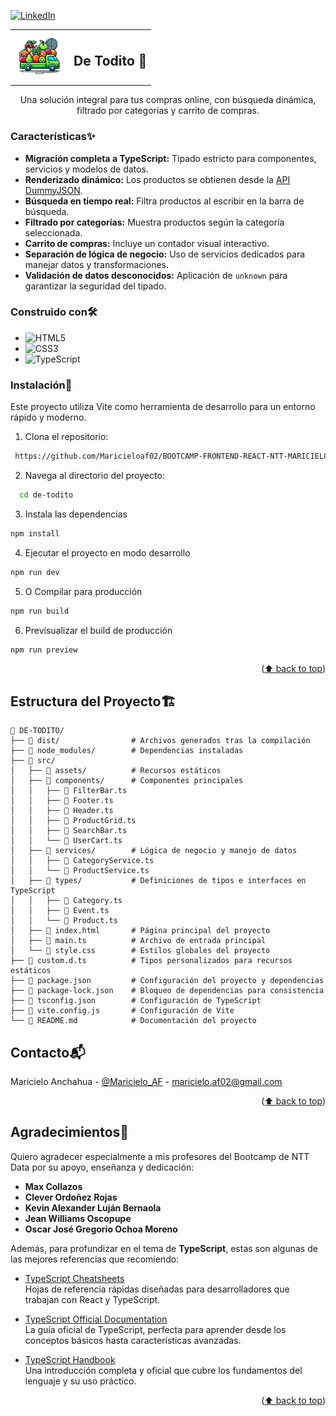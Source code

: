 <a id="readme-top"></a>

[![LinkedIn][linkedin-shield]][linkedin-url]

<!-- PROJECT LOGO -->
<table align="center">
  <tr>
    <td><img src="./DE-TODITO/src/assets/images/logo.png" alt="Logo" width="80" height="80"></td>
    <td><h2>De Todito 🤠</h2></td>
  </tr>
</table>
<p align="center">  
  Una solución integral para tus compras online, con búsqueda dinámica, filtrado por categorías y carrito de compras.
</p>

<!-- ABOUT THE PROJECT -->
### Características✨
- **Migración completa a TypeScript:** Tipado estricto para componentes, servicios y modelos de datos.
- **Renderizado dinámico:** Los productos se obtienen desde la [API DummyJSON](https://dummyjson.com/docs/products#products-all).
- **Búsqueda en tiempo real:** Filtra productos al escribir en la barra de búsqueda.
- **Filtrado por categorías:** Muestra productos según la categoría seleccionada.
- **Carrito de compras:** Incluye un contador visual interactivo.
- **Separación de lógica de negocio:** Uso de servicios dedicados para manejar datos y transformaciones.
- **Validación de datos desconocidos:** Aplicación de `unknown` para garantizar la seguridad del tipado.

### Construido con🛠️
- ![HTML5](https://img.shields.io/badge/HTML5-E34F26?style=for-the-badge&logo=html5&logoColor=white)
- ![CSS3](https://img.shields.io/badge/CSS3-1572B6?style=for-the-badge&logo=css3&logoColor=white)
- ![TypeScript](https://img.shields.io/badge/TypeScript-007ACC?style=for-the-badge&logo=typescript&logoColor=white)

### Instalación🧰
Este proyecto utiliza Vite como herramienta de desarrollo para un entorno rápido y moderno.
1. Clona el repositorio:
  ```bash
   https://github.com/Maricieloaf02/BOOTCAMP-FRONTEND-REACT-NTT-MARICIELO-AF.git
  ```
2. Navega al directorio del proyecto:
  ```bash
    cd de-todito
  ```
3. Instala las dependencias
  ```sh
  npm install
  ```
4. Ejecutar el proyecto en modo desarrollo
  ```sh
  npm run dev
  ```
5. O Compilar para producción
  ```sh
  npm run build
  ```
6. Previsualizar el build de producción
  ```sh
  npm run preview
  ```
<p align="right">(<a href="#readme-top">⬆️ back to top</a>)</p>


## Estructura del Proyecto🏗️
```
📂 DE-TODITO/
├── 📂 dist/                # Archivos generados tras la compilación
├── 📂 node_modules/        # Dependencias instaladas
├── 📂 src/                 
│   ├── 📂 assets/          # Recursos estáticos
│   ├── 📂 components/      # Componentes principales
│   │   ├── 📝 FilterBar.ts
│   │   ├── 📝 Footer.ts
│   │   ├── 📝 Header.ts
│   │   ├── 📝 ProductGrid.ts
│   │   ├── 📝 SearchBar.ts
│   │   └── 📝 UserCart.ts
│   ├── 📂 services/        # Lógica de negocio y manejo de datos
│   │   ├── 📝 CategoryService.ts
│   │   └── 📝 ProductService.ts
│   ├── 📂 types/           # Definiciones de tipos e interfaces en TypeScript
│   │   ├── 📝 Category.ts
│   │   ├── 📝 Event.ts
│   │   └── 📝 Product.ts
│   ├── 📝 index.html       # Página principal del proyecto
│   ├── 📝 main.ts          # Archivo de entrada principal
│   └── 🎨 style.css        # Estilos globales del proyecto
├── 📝 custom.d.ts          # Tipos personalizados para recursos estáticos
├── 📝 package.json         # Configuración del proyecto y dependencias
├── 📝 package-lock.json    # Bloqueo de dependencias para consistencia
├── 📝 tsconfig.json        # Configuración de TypeScript
├── 📝 vite.config.js       # Configuración de Vite
└── 📝 README.md            # Documentación del proyecto
```
<!-- CONTACT -->

## Contacto📬

Maricielo Anchahua - [@Maricielo_AF](https://www.linkedin.com/in/maricielo-anchahua/) - maricielo.af02@gmail.com
<p align="right">(<a href="#readme-top">⬆️ back to top</a>)</p>

## Agradecimientos🙏
Quiero agradecer especialmente a mis profesores del Bootcamp de NTT Data por su apoyo, enseñanza y dedicación:

- **Max Collazos**
- **Clever Ordoñez Rojas**
- **Kevin Alexander Luján Bernaola**
- **Jean Williams Oscopupe**
- **Oscar José Gregorio Ochoa Moreno**

Además, para profundizar en el tema de **TypeScript**, estas son algunas de las mejores referencias que recomiendo:
- [TypeScript Cheatsheets](https://typescript-cheatsheets.io/)  
  Hojas de referencia rápidas diseñadas para desarrolladores que trabajan con React y TypeScript.

- [TypeScript Official Documentation](https://www.typescriptlang.org/docs/)  
  La guía oficial de TypeScript, perfecta para aprender desde los conceptos básicos hasta características avanzadas.

- [TypeScript Handbook](https://www.typescriptlang.org/docs/handbook/intro.html)  
  Una introducción completa y oficial que cubre los fundamentos del lenguaje y su uso práctico.
<p align="right">(<a href="#readme-top">⬆️ back to top</a>)</p>


<!-- MARKDOWN LINKS & IMAGES -->
[license-url]: https://github.com/othneildrew/Best-README-Template/blob/master/LICENSE.txt
[linkedin-shield]: https://img.shields.io/badge/-LinkedIn-black.svg?style=for-the-badge&logo=linkedin&colorB=555
[linkedin-url]: https://www.linkedin.com/in/maricielo-anchahua/
